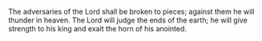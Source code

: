 The adversaries of the Lord shall be broken to pieces; against them he will thunder in heaven. The Lord will judge the ends of the earth; he will give strength to his king and exalt the horn of his anointed.
